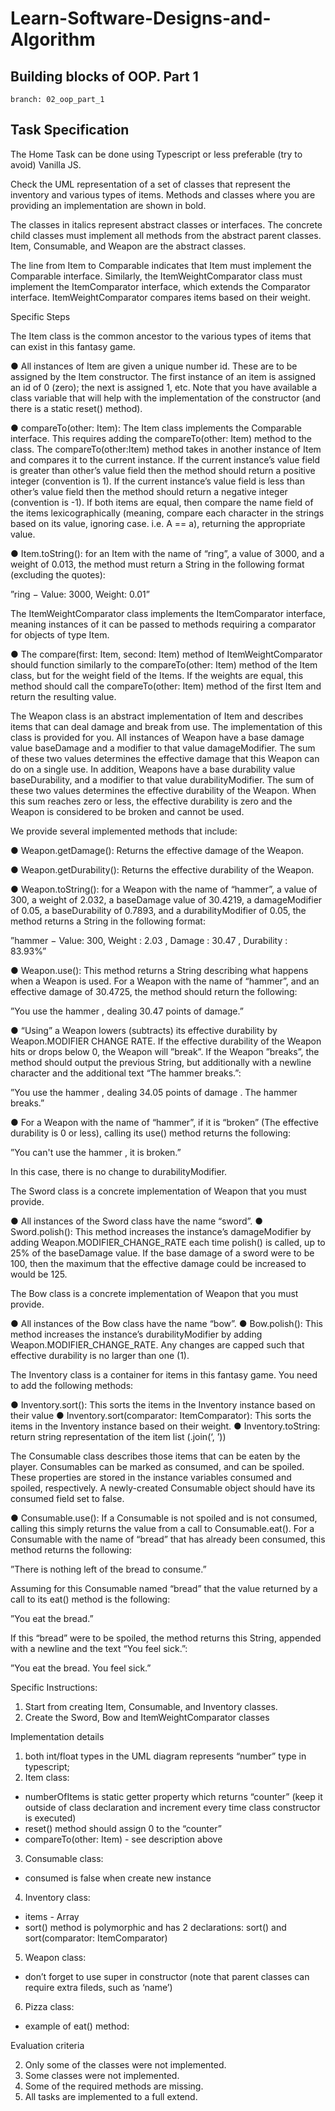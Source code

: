 # Learn-Software-Designs-and-Algorithm

## Building blocks of OOP. Part 1 
```
branch: 02_oop_part_1
```

## Task Specification  
The Home Task can be done using Typescript or less preferable (try to avoid) Vanilla JS.

Check the UML representation of a set of classes that represent the inventory and various types of items. Methods and classes where you are providing an implementation are shown in bold.

The classes in italics represent abstract classes or interfaces. The concrete child classes must implement all methods from the abstract parent classes. Item, Consumable, and Weapon are the abstract classes.

The line from Item to Comparable indicates that Item must implement the Comparable interface. Similarly, the ItemWeightComparator class must implement the ItemComparator interface, which extends the Comparator interface. ItemWeightComparator compares items based on their weight.

Specific Steps

The Item class is the common ancestor to the various types of items that can exist in this fantasy game.

●	All instances of Item are given a unique number id. These are to be assigned by the Item constructor. The first instance of an item is assigned an id of 0 (zero); the next is assigned 1, etc. Note that you have available a class variable that will help with the implementation of the constructor (and there is a static reset() method).

●	compareTo(other: Item): The Item class implements the Comparable interface. This requires adding the compareTo(other: Item) method to the class. The compareTo(other:Item) method takes in another instance of Item and compares it to the current instance. If the current instance’s value field is greater than other’s value field then the method should return a positive integer (convention is 1). If the current instance’s value field is less than other’s value field then the method should return a negative integer (convention is -1). If both items are equal, then compare the name field of the items lexicographically (meaning, compare each character in the strings based on its value, ignoring case. i.e. A == a), returning the appropriate value. 

●	Item.toString(): for an Item with the name of “ring”, a value of 3000, and a weight of 0.013, the method must return a String in the following format (excluding the quotes):

”ring − Value: 3000, Weight: 0.01”

The ItemWeightComparator class implements the ItemComparator interface, meaning instances of it can be passed to methods requiring a comparator for objects of type Item.

●	The compare(first: Item, second: Item) method of ItemWeightComparator should function similarly to the compareTo(other: Item) method of the Item class, but for the weight field of the Items. If the weights are equal, this method should call the compareTo(other: Item) method of the first Item and return the resulting value.

The Weapon class is an abstract implementation of Item and describes items that can deal damage and break from use. The implementation of this class is provided for you. All instances of Weapon have a base damage value baseDamage and a modifier to that value damageModifier. The sum of these two values determines the effective damage that this Weapon can do on a single use. In addition, Weapons have a base durability value baseDurability, and a modifier to that value durabilityModifier. The sum of these two values determines the effective durability of the Weapon. When this sum reaches zero or less, the effective durability is zero and the Weapon is considered to be broken and cannot be used.

We provide several implemented methods that include:

●	Weapon.getDamage(): Returns the effective damage of the Weapon. 

●	Weapon.getDurability(): Returns the effective durability of the Weapon. 

●	Weapon.toString(): for a Weapon with the name of “hammer”, a value of 300, a weight of 2.032, a baseDamage value of 30.4219, a damageModifier of 0.05, a baseDurability of 0.7893, and a durabilityModifier of 0.05, the method returns a String in the following format:

”hammer − Value: 300, Weight : 2.03 , Damage : 30.47 , Durability : 83.93%”

●	Weapon.use(): This method returns a String describing what happens when a Weapon is used. For a Weapon with the name of “hammer”, and an effective damage of 30.4725, the method should return the following:

”You use the hammer , dealing 30.47 points of damage.”

●	“Using” a Weapon lowers (subtracts) its effective durability by Weapon.MODIFIER CHANGE RATE. If the effective durability of the Weapon hits or drops below 0, the Weapon will ”break”. If the Weapon ”breaks”, the method should output the previous String, but additionally with a newline character and the additional text “The hammer breaks.”:

”You use the hammer , dealing 34.05 points of damage . The hammer breaks.”

●	For a Weapon with the name of “hammer”, if it is “broken” (The effective durability is 0 or less), calling its use() method returns the following:

”You can't use the hammer , it is broken.”

In this case, there is no change to durabilityModifier.

The Sword class is a concrete implementation of Weapon that you must provide.

●	All instances of the Sword class have the name “sword”. 
●	Sword.polish(): This method increases the instance’s damageModifier by adding Weapon.MODIFIER_CHANGE_RATE each time polish() is called, up to 25% of the baseDamage value. If the base damage of a sword were to be 100, then the maximum that the effective damage could be increased to would be 125.

The Bow class is a concrete implementation of Weapon that you must provide.

●	All instances of the Bow class have the name “bow”.
●	Bow.polish(): This method increases the instance’s durabilityModifier by adding Weapon.MODIFIER_CHANGE_RATE. Any changes are capped such that effective durability is no larger than one (1).

The Inventory class is a container for items in this fantasy game. You need to add the following methods:

●	Inventory.sort(): This sorts the items in the Inventory instance based on their value
●	Inventory.sort(comparator: ItemComparator): This sorts the items in the Inventory instance based on their weight.
●	Inventory.toString: return string representation of the item list (.join(‘, ’))

The Consumable class describes those items that can be eaten by the player. Consumables can be marked as consumed, and can be spoiled. These properties are stored in the instance variables consumed and spoiled, respectively. A newly-created Consumable object should have its consumed field set to false.

●	Consumable.use(): If a Consumable is not spoiled and is not consumed, calling this simply returns the value from a call to Consumable.eat(). For a Consumable with the name of “bread” that has already been consumed, this method returns the following:

”There is nothing left of the bread to consume.”

Assuming for this Consumable named “bread” that the value returned by a call to its eat() method is the following:

”You eat the bread.”

If this “bread” were to be spoiled, the method returns this String, appended with a newline and the text “You feel sick.”:

”You eat the bread. 
You feel sick.”


Specific Instructions:

1. Start from creating Item, Consumable, and Inventory classes.
2. Create the Sword, Bow and ItemWeightComparator classes

Implementation details

1)	both int/float types in the UML diagram represents “number” type in typescript;
2)	Item class:
-	numberOfItems is static getter property which returns “counter” (keep it outside of class declaration and increment every time class constructor is executed)
-	reset() method should assign 0 to the “counter”
-	compareTo(other: Item) - see description above
3)	Consumable class:
-	consumed is false when create new instance
4)	Inventory class:
-	items - Array<Item>
-	sort()  method is polymorphic and has 2 declarations: sort() and sort(comparator: ItemComparator)
5)	Weapon class:
-	don’t forget to use super in constructor (note that parent classes can require extra fileds, such as ‘name’)
6)	Pizza class:
-	example of eat() method:
 

Evaluation criteria

2. Only some of the classes were not implemented.
3. Some classes were not implemented.
4. Some of the required methods are missing.
5. All tasks are implemented to a full extend.
